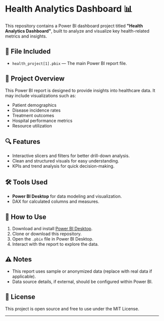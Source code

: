 # Health Analytics Dashboard 📊

This repository contains a Power BI dashboard project titled **"Health Analytics Dashboard"**, built to analyze and visualize key health-related metrics and insights.

## 📁 File Included
- `health_project[1].pbix` — The main Power BI report file.

## 🧠 Project Overview
This Power BI report is designed to provide insights into healthcare data. It may include visualizations such as:
- Patient demographics
- Disease incidence rates
- Treatment outcomes
- Hospital performance metrics
- Resource utilization

## 🔍 Features
- Interactive slicers and filters for better drill-down analysis.
- Clean and structured visuals for easy understanding.
- KPIs and trend analysis for quick decision-making.

## 🛠 Tools Used
- **Power BI Desktop** for data modeling and visualization.
- DAX for calculated columns and measures.

## 🚀 How to Use
1. Download and install [Power BI Desktop](https://powerbi.microsoft.com/desktop/).
2. Clone or download this repository.
3. Open the `.pbix` file in Power BI Desktop.
4. Interact with the report to explore the data.

## ⚠️ Notes
- This report uses sample or anonymized data (replace with real data if applicable).
- Data source details, if external, should be configured within Power BI.

## 📄 License
This project is open source and free to use under the MIT License.

---

